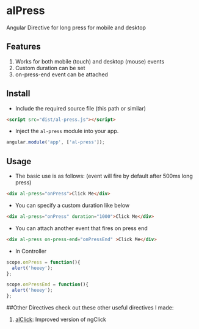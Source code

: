# alPress
Angular Directive for long press for mobile and desktop

## Features
1. Works for both mobile (touch) and desktop (mouse) events
2. Custom duration can be set
3. on-press-end event can be attached

## Install

+ Include the required source file (this path or similar)

>
``` html
<script src="dist/al-press.js"></script>
```

+ Inject the `al-press` module into your app.

>
``` JavaScript
angular.module('app', ['al-press']);
```

## Usage
+ The basic use is as follows: (event will fire by default after 500ms long press)
>
``` html
<div al-press="onPress">Click Me</div>
```

+ You can specify a custom duration like below
>
``` html
<div al-press="onPress" duration="1000">Click Me</div>
```

+ You can attach another event that fires on press end
>
``` html
<div al-press on-press-end="onPressEnd" >Click Me</div>
```

+ In Controller

>
``` JavaScript
scope.onPress = function(){
  alert('heeey');
};
```
``` JavaScript
scope.onPressEnd = function(){
  alert('heeey');
};
```

##Other Directives
check out these other useful directives I made:

1. [alClick](https://github.com/maaljam/alClick): Improved version of ngClick
